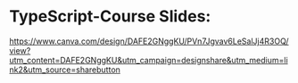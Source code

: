 # TypeScript-Course Slides:
https://www.canva.com/design/DAFE2GNggKU/PVn7Jgvav6LeSalJj4R3OQ/view?utm_content=DAFE2GNggKU&utm_campaign=designshare&utm_medium=link2&utm_source=sharebutton
